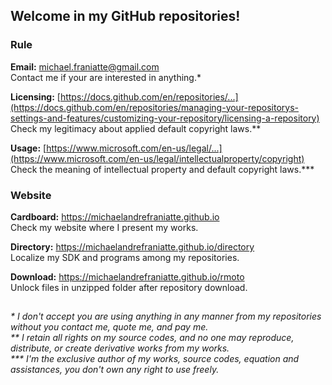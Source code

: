 ﻿## Welcome in my GitHub repositories!  
  
### Rule  
  
**Email:** michael.franiatte@gmail.com  
Contact me if your are interested in anything.\*  
  
**Licensing:** [https://docs.github.com/en/repositories/...](https://docs.github.com/en/repositories/managing-your-repositorys-settings-and-features/customizing-your-repository/licensing-a-repository)  
Check my legitimacy about applied default copyright laws.\*\*  
  
**Usage:** [https://www.microsoft.com/en-us/legal/...](https://www.microsoft.com/en-us/legal/intellectualproperty/copyright)  
Check the meaning of intellectual property and default copyright laws.\*\*\*  
  
### Website  
  
**Cardboard:** https://michaelandrefraniatte.github.io  
Check my website where I present my works.  
  
**Directory:** https://michaelandrefraniatte.github.io/directory  
Localize my SDK and programs among my repositories.  
  
**Download:** https://michaelandrefraniatte.github.io/rmoto  
Unlock files in unzipped folder after repository download.  
  
##  
*\* I don't accept you are using anything in any manner from my repositories without you contact me, quote me, and pay me.*  
*\*\* I retain all rights on my source codes, and no one may reproduce, distribute, or create derivative works from my works.*  
*\*\*\* I'm the exclusive author of my works, source codes, equation and assistances, you don't own any right to use freely.*  